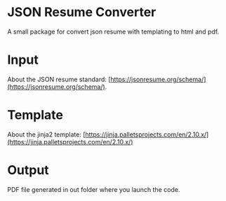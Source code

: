 # JSON Resume Converter

A small package for convert json resume with templating to html and pdf.

# Input

About the JSON resume standard: [https://jsonresume.org/schema/](https://jsonresume.org/schema/).

# Template

About the jinja2 template: [https://jinja.palletsprojects.com/en/2.10.x/](https://jinja.palletsprojects.com/en/2.10.x/)

# Output

PDF file generated in out folder where you launch the code.
